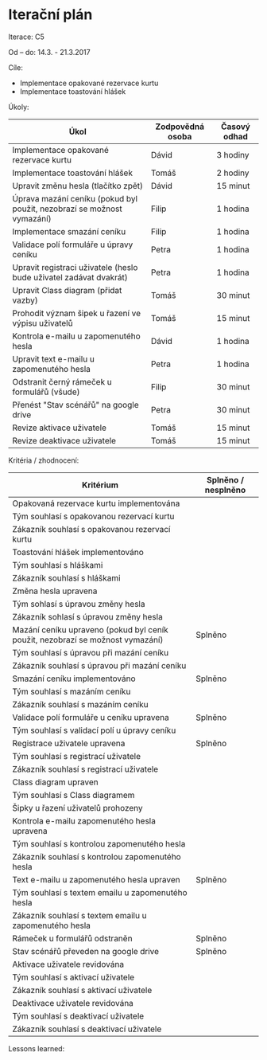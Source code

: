 <h1>Iterační plán</h1>
Iterace:  C5

Od – do:
14.3. - 21.3.2017

Cíle:
- Implementace opakované rezervace kurtu
- Implementace toastování hlášek 

Úkoly:

|Úkol|	Zodpovědná osoba|	Časový odhad|
|---|---|---|
|Implementace opakované rezervace kurtu|Dávid|3 hodiny|
|Implementace toastování hlášek|Tomáš|2 hodiny|
|Upravit změnu hesla (tlačítko zpět)|Dávid|15 minut|
|Úprava mazání ceníku (pokud byl použit, nezobrazí se možnost vymazání)|Filip|1 hodina|
|Implementace smazání ceníku|Filip|1 hodina|
|Validace polí formuláře u úpravy ceníku|Petra|1 hodina|
|Upravit registraci uživatele (heslo bude uživatel zadávat dvakrát)|Petra|1 hodina|
|Upravit Class diagram (přidat vazby)|Tomáš|30 minut|
|Prohodit význam šipek u řazení ve výpisu uživatelů|Tomáš|15 minut|
|Kontrola e-mailu u zapomenutého hesla|Dávid|1 hodina|
|Upravit text e-mailu u zapomenutého hesla|Petra|1 hodina|
|Odstranit černý rámeček u formulářů (všude)|Filip|30 minut|
|Přenést "Stav scénářů" na google drive|Petra|30 minut|
|Revize aktivace uživatele|Tomáš|15 minut|
|Revize deaktivace uživatele|Tomáš|15 minut|

Kritéria / zhodnocení:

|Kritérium	|Splněno / nesplněno|
|---|---|
|Opakovaná rezervace kurtu implementována||
|Tým souhlasí s opakovanou rezervací kurtu||
|Zákazník souhlasí s opakovanou rezervací kurtu||
|Toastování hlášek implementováno||
|Tým souhlasí s hláškami||
|Zákazník souhlasí s hláškami||
|Změna hesla upravena||
|Tým sohlasí s úpravou změny hesla||
|Zákazník sohlasí s úpravou změny hesla||
|Mazání ceníku upraveno (pokud byl ceník použit, nezobrazí se možnost vymazání)|Splněno|
|Tým souhlasí s úpravou při mazání ceníku||
|Zákazník souhlasí s úpravou při mazání ceníku||
|Smazání ceníku implementováno|Splněno|
|Tým souhlasí s mazáním ceníku||
|Zákazník souhlasí s mazáním ceníku||
|Validace polí formuláře u ceníku upravena|Splněno|
|Tým souhlasí s validací polí u úpravy ceníku||
|Registrace uživatele upravena|Splněno|
|Tým souhlasí s registrací uživatele||
|Zákazník souhlasí s registrací uživatele||
|Class diagram upraven||
|Tým souhlasí s Class diagramem||
|Šipky u řazení uživatelů prohozeny||
|Kontrola e-mailu zapomenutého hesla upravena||
|Tým souhlasí s kontrolou zapomenutého hesla||
|Zákazník souhlasí s kontrolou zapomenutého hesla||
|Text e-mailu u zapomenutého hesla upraven|Splněno|
|Tým souhlasí s textem emailu u zapomenutého hesla||
|Zákazník souhlasí s textem emailu u zapomenutého hesla||
|Rámeček u formulářů odstraněn|Splněno|
|Stav scénářů převeden na google drive|Splněno|
|Aktivace uživatele revidována||
|Tým souhlasí s aktivací uživatele||
|Zákazník souhlasí s aktivací uživatele||
|Deaktivace uživatele revidována||
|Tým souhlasí s deaktivací uživatele||
|Zákazník souhlasí s deaktivací uživatele||


Lessons learned:
